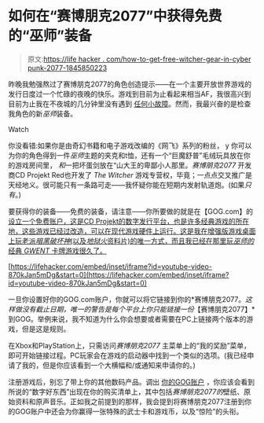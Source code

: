 # 如何在“赛博朋克2077”中获得免费的“巫师”装备

> 原文:[https://life hacker . com/how-to-get-free-witcher-gear-in-cyber punk-2077-1845850223](https://lifehacker.com/how-to-get-free-witcher-gear-in-cyberpunk-2077-1845850223)

昨晚我勉强熬过了赛博朋克2077的角色创造提示——在一个主要开放世界游戏的发行日度过一个忙碌的夜晚的快乐。游戏到目前为止看起来相当AF，我很高兴到目前为止我在不夜城的几分钟里没有遇到 [任何小故障](https://kotaku.com/cyberpunk-2077-is-looking-rough-on-ps4-and-xbox-one-at-1845848627)。然而，我最兴奋的是检查我角色的新*巫师*装备。

Watch

你没看错:如果你是由奇幻书籍和电子游戏改编的《网飞》系列的粉丝， y 你可以为你的角色得到一件*巫师*主题的夹克和t恤，还有一个“巨魔舒普”毛绒玩具放在你的游戏房间里， *和*一把坏蛋剑放在“山大王的卑鄙小人那里。*赛博朋克2077* 开发商CD Projekt Red也开发了 *The Witcher* 游戏专营权，毕竟；一点点交叉推广是天经地义。很可能只有一条路可走——我怀疑你能在短期内发射轨道炮。(如果*只有*。)

要获得你的装备——免费的装备，请注意——你所要做的就是在【GOG.com】的 [设立一个免费账户，这是CD Projekt的数字发行平台，也是许多经典游戏的所在地，这些游戏已经过改造，可以在现代游戏硬件上运行。这是我在增强版游戏桌面上玩老派*暗黑破坏神*(以及*地狱火*资料片)的唯一方式，而且我已经在那里玩*巫师的*经典 *GWENT* 卡牌游戏很久了。](https://www.gog.com/)

 [https://lifehacker.com/embed/inset/iframe?id=youtube-video-870kJan5mDg&start=0](https://lifehacker.com/embed/inset/iframe?id=youtube-video-870kJan5mDg&start=0) 

一旦你设置好你的GOG.com账户，你就可以将它链接到你的*赛博朋克2077。*这样做没有截止日期，唯一的警告是每个平台上你只能链接一份*【赛博朋克2077】*到GOG。举例来说，我不知道为什么你会想要或者需要在PC上链接两个版本的游戏，但是这是规则。

在Xbox和PlayStation上，只需访问*赛博朋克2077* 主菜单上的“我的奖励”菜单，即可开始链接过程。PC玩家会在游戏的启动器中找到一个类似的选项。(我已经申请了我的，但是你应该看到一个大横幅和/或通知来申请你的。)

注册游戏后，别忘了带上你的其他数码产品。调出 [你的GOG账户](https://www.gog.com/account) ，你应该会看到所说的“数字好东西”出现在你的购买清单上，其中包括*赛博朋克2077的*壁纸、原始资料和原声音乐。正如我之前提到的那样，我会提到将赛博朋克2077注册到你的GOG账户中还会为你赢得一张特殊的武士卡和游戏币，以及“惊险”的头衔。